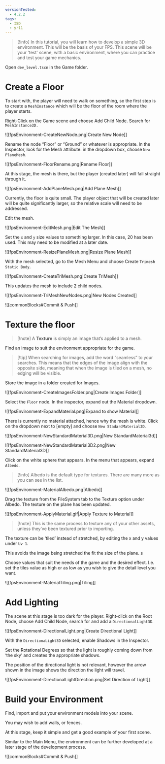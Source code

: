 ```yaml
---
versionTested:
  - 4.2.2
tags:
  - ISD
  - yr11
---
```


> [!info] In this tutorial, you will learn how to develop a simple 3D environment. This will be the basis of your FPS.
> This scene will be your 'test' scene, with a basic environment, where you can practice and test your game mechanics.


Open `dev_level.tscn` in the Game folder.

# Create a Floor


To start with, the player will need to walk on something, so the first step is to create a `MeshInstance` which will be the floor of the room where the player starts.

Right-Click on the Game scene and choose Add Child Node. Search for `MeshInstance3D.`

![[fpsEnvironment-CreateNewNode.png|Create New Node]]

Rename the node “Floor” or “Ground” or whatever is appropriate. In the Inspector, look for the Mesh attribute. in the dropdown box, choose `New PlaneMesh`.

![[fpsEnvironment-FloorRename.png|Rename Floor]]


At this stage, the mesh is there, but the player (created later) will fall straight through it.

![[fpsEnvironment-AddPlaneMesh.png|Add Plane Mesh]]

Currently, the floor is quite small. The player object that will be created later will be quite significantly larger, so the relative scale will need to be addressed.

Edit the mesh.

![[fpsEnvironment-EditMesh.png|Edit The Mesh]]

Set the `x` and `y` size values to something larger. In this case, 20 has been used. This may need to be modified at a later date.

![[fpsEnvironment-ResizePlaneMesh.png|Resize Plane Mesh]]

With the mesh selected, go to the Mesh Menu and choose Create `Trimesh Static Body`.

![[fpsEnvironment-CreateTriMesh.png|Create TriMesh]]

This updates the mesh to include 2 child nodes.

![[fpsEnvironment-TriMeshNewNodes.png|New Nodes Created]]

![[commonBlocks#Commit & Push]]

# Texture the floor


> [!note] A **Texture** is simply an image that’s applied to a mesh.

Find an image to suit the environment appropriate for the game. 

> [!tip] When searching for images, add the word “seamless” to your searches. This means that the edges of the image align with the opposite side, meaning that when the image is tiled on a mesh, no edging will be visible.

Store the image in a folder created for Images.

![[fpsEnvironment-CreateImagesFolder.png|Create Images Folder]]

Select the `Floor` node. In the inspector, expand out the Material dropdown.

![[fpsEnvironment-ExpandMaterial.png|Expand to show Material]]

There is currently no material attached, hence why the mesh is white. Click on the dropdown next to [empty] and choose `New StadardMaterial3D`.

![[fpsEnvironment-NewStandardMaterial3D.png|New StandardMaterial3d]]

![[fpsEnvironment-NewStandardMaterial3D2.png|New StandardMaterial3D]]

Click on the white sphere that appears. In the menu that appears, expand `Albedo`. 


> [!info] Albedo is the default type for textures. There are many more as you can see in the list.


![[fpsEnvironment-MaterialAlbedo.png|Albedo]]

Drag the texture from the FileSystem tab to the Texture option under Albedo. The texture on the plane has been updated.

![[fpsEnvironment-ApplyMaterial.gif|Apply Texture to Material]]

> [!note] This is the same process to texture any of your other assets, unless they’ve been textured prior to importing.

The texture can be ‘tiled’ instead of stretched, by editing the x and y values under `Uv 1`. 

This avoids the image being stretched the fit the size of the plane. s

Choose values that suit the needs of the game and the desired effect. I.e. set the tiles value as high or as low as you wish to give the detail level you want.

![[fpsEnvironment-MaterialTiling.png|Tiling]]

# Add Lighting

The scene at this stage is too dark for the player. Right-click on the Root Node, choose Add Child Node, search for and add a `DirectionalLight3D`.

![[fpsEnvironment-DirectionalLight.png|Create Directional Light]]

With the `DirectionaLight3D` selected, enable Shadows in the Inspector.

Set the Rotational Degrees so that the light is roughly coming down from ‘the sky’ and creates the appropriate shadows.

The position of the directional light is not relevant, however the arrow shown in the image shows the direction the light will travel. 

![[fpsEnvironment-DirectionalLightDirection.png|Set Direction of Light]]

# Build your Environment

Find, import and put your environment models into your scene.

You may wish to add walls, or fences. 

At this stage, keep it simple and get a good example of your first scene. 

Similar to the Main Menu, the environment can be further developed at a later stage of the development process.

![[commonBlocks#Commit & Push]]